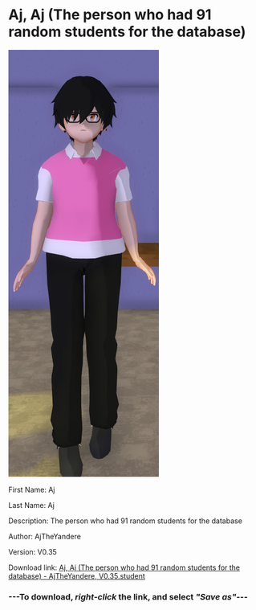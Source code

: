 # Aj, Aj (The person who had 91 random students for the database)

<img src = "https://raw.githubusercontent.com/Arbiter1223/Daigaku-Gurashi-Custom-Students/master/Students/Files/Aj%2C%20Aj%20(The%20person%20who%20had%2091%20random%20students%20for%20the%20database).png">

First Name: Aj

Last Name: Aj

Description: The person who had 91 random students for the database

Author: AjTheYandere

Version: V0.35

Download link: <a href="https://raw.githubusercontent.com/Arbiter1223/Daigaku-Gurashi-Custom-Students/master/Students/Files/Aj%2C%20Aj%20(The%20person%20who%20had%2091%20random%20students%20for%20the%20database)%20-%20AjTheYandere%2C%20V0.35.student">Aj, Aj (The person who had 91 random students for the database) - AjTheYandere, V0.35.student</a>

### ---**To download, _right-click_ the link, and select _"Save as"_**---
